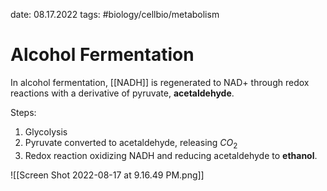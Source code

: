 date: 08.17.2022
tags:   #biology/cellbio/metabolism 
# Alcohol Fermentation
In alcohol fermentation, [[NADH]] is regenerated to NAD+ through redox reactions with a derivative of pyruvate, **acetaldehyde**.

Steps:
1. Glycolysis
2. Pyruvate converted to acetaldehyde, releasing $CO_2$
3. Redox reaction oxidizing NADH and reducing acetaldehyde to **ethanol**.

![[Screen Shot 2022-08-17 at 9.16.49 PM.png]]